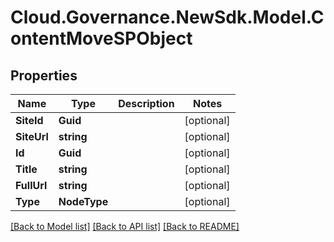 # Cloud.Governance.NewSdk.Model.ContentMoveSPObject
## Properties

Name | Type | Description | Notes
------------ | ------------- | ------------- | -------------
**SiteId** | **Guid** |  | [optional] 
**SiteUrl** | **string** |  | [optional] 
**Id** | **Guid** |  | [optional] 
**Title** | **string** |  | [optional] 
**FullUrl** | **string** |  | [optional] 
**Type** | **NodeType** |  | [optional] 

[[Back to Model list]](../README.md#documentation-for-models) [[Back to API list]](../README.md#documentation-for-api-endpoints) [[Back to README]](../README.md)

